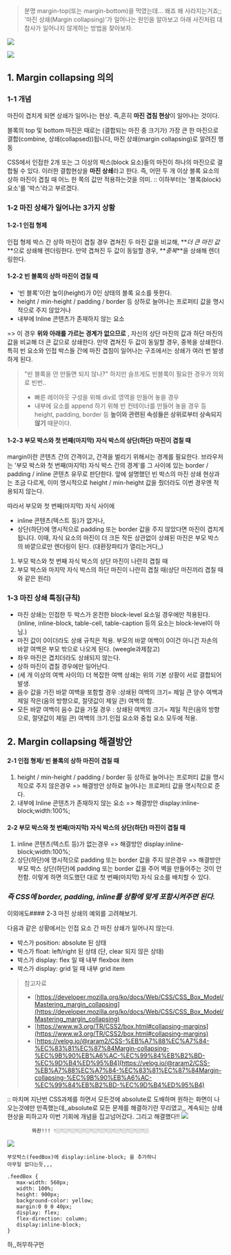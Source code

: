 > 분명 margin-top(또는 margin-bottom)을 먹였는데... 왜죠 왜 사라지는거죠;;
> '마진 상쇄(Margin collapsing)'가 일어나는 원인을 알아보고 아래 사진처럼 대참사가 일어나지 않게하는 방법을 찾아보자.

![](https://velog.velcdn.com/images%2Fseod0209%2Fpost%2Ff761f1be-97fb-4517-91c5-622085aeea4e%2FScreen%20Shot%202021-03-28%20at%2011.51.04%20AM.png)

![](https://velog.velcdn.com/images%2Fseod0209%2Fpost%2Fae56f4d9-b72f-4c27-9bc3-d6354cea3138%2FScreen%20Shot%202021-03-28%20at%2011.49.02%20AM.png)

## 1. Margin collapsing 의의

### 1-1 개념

마진이 겹치게 되면 상쇄가 일어나는 현상. 즉,흔히 **마진 겹침 현상**이 일어나는 것이다.

블록의 top 및 bottom 마진은 때로는 (결합되는 마진 중 크기가) 가장 큰 한 마진으로 결합(combine, 상쇄(collapsed))됩니다, 마진 상쇄(margin collapsing)로 알려진 행동

CSS에서 인접한 2개 또는 그 이상의 박스(block 요소)들의 마진이 하나의 마진으로 결합될 수 있다. 이러한 결합현상을 **마진 상쇄**라고 한다.
즉, 어떤 두 개 이상 블록 요소의 상하 마진이 겹칠 때 어느 한 쪽의 값만 적용하는것을 의미.
:: 이하부터는 '블록(block) 요소'를 '박스'라고 부르겠다.

### 1-2 마진 상쇄가 일어나는 3가지 상황

#### 1-2-1 인접 형제

인접 형제 박스 간 상하 마진이 겹칠 경우
겹쳐진 두 마진 값을 비교해, **_더 큰 마진 값_**으로 상쇄해 렌더링한다. 만약 겹쳐진 두 값이 동일할 경우, **_중복_**을 상쇄해 렌더링한다.

#### 1-2-2 빈 블록의 상하 마진이 겹칠 때

- '빈 블록'이란 높이(height)가 0인 상태의 블록 요소를 뜻한다.
- height / min-height / padding / border 등 상하로 늘어나는 프로퍼티 값을 명시적으로 주지 않았거나
- 내부에 Inline 콘텐츠가 존재하지 않는 요소

=> 이 경우 **위와 아래를 가르는 경계가 없으므로** ,
자신의 상단 마진의 값과 하단 마진의 값을 비교해
더 큰 값으로 상쇄한다.
만약 겹쳐진 두 값이 동일할 경우, 중복을 상쇄한다.
특히 빈 요소와 인접 박스들 간에 마진 겹침이 일어나는 구조에서는 상쇄가 여러 번 발생하게 된다.

> "빈 블록을 안 만들면 되지 않나?"
> 하지만 슬프게도 빈블록이 필요한 경우가 의외로 빈번..
>
> - 빠른 레이아웃 구성을 위해 div로 영역을 만들어 놓을 경우
> - 내부에 요소를 append 하기 위해 빈 컨테이너를 만들어 놓을 경우 등
>   height, padding, border 등 **높이와 관련된 속성들은 상위로부터 상속되지 않기** 때문이다.

#### 1-2-3 부모 박스와 첫 번째(마지막) 자식 박스의 상단(하단) 마진이 겹칠 때

margin이란 콘텐츠 간의 간격이고, 간격을 벌리기 위해서는 경계를 필요한다.
브라우저는 '부모 박스와 첫 번째(마지막) 자식 박스 간의 경계'를 그 사이에 있는 border / padding / inline 콘텐츠 유무로 판단한다.
앞에 설명했던 빈 박스의 마진 상쇄 현상과는 조금 다르게, 이미 명시적으로 height / min-height 값을 줬더라도 이번 경우엔 적용되지 않는다.

따라서 부모와 첫 번째(마지막) 자식 사이에

- inline 콘텐츠(텍스트 등)가 없거나,
- 상단(하단)에 명시적으로 padding 또는 border 값을 주지 않았다면
  마진이 겹치게 됩니다.
  이때, 자식 요소의 마진이 더 크든 작든 상관없이 상쇄된 마진은 부모 박스의 바깥으로만 렌더링이 된다.
  (대환장파티가 열리는거다,,)

1. 부모 박스와 첫 번째 자식 박스의 상단 마진이 나란히 겹칠 때
2. 부모 박스와 마지막 자식 박스의 하단 마진이 나란히 겹칠 때(상단 마진끼리 겹칠 때와 같은 원리)

### 1-3 마진 상쇄 특징(규칙)

- 마진 상쇄는 인접한 두 박스가 온전한 block-level 요소일 경우에만 적용된다.
  (inline, inline-block, table-cell, table-caption 등의 요소는 block-level이 아님.)
- 마진 값이 0이더라도 상쇄 규칙은 적용.
  부모의 바깥 여백이 0이건 아니건 자손의 바깥 여백은 부모 밖으로 나오게 된다. (weegle과제참고)
- 좌우 마진은 겹치더라도 상쇄되지 않는다.
- 상하 마진이 겹칠 경우에만 일어난다.
- (세 개 이상의 여백 사이의) 더 복잡한 여백 상쇄는 위의 기본 상황이 서로 결합되어 발생.
- 음수 값을 가진 바깥 여백을 포함할 경우
  :상쇄된 여백의 크기= 제일 큰 양수 여백과 제일 작은(음의 방향으로, 절댓값이 제일 큰) 여백의 합.
- 모든 바깥 여백이 음수 값을 가질 경우
  : 상쇄된 여백의 크기= 제일 작은(음의 방향으로, 절댓값이 제일 큰) 여백의 크기.인접 요소와 중첩 요소 모두에 적용.

## 2. Margin collapsing 해결방안

#### 2-1 인접 형제/ 빈 블록의 상하 마진이 겹칠 때

1. height / min-height / padding / border 등 상하로 늘어나는 프로퍼티 값을 명시적으로 주지 않은경우
   => 해결방안
   상하로 늘어나는 프로퍼티 값을 명시적으로 준다.
2. 내부에 Inline 콘텐츠가 존재하지 않는 요소
   => 해결방안
   display:inline-block;width:100%;

#### 2-2 부모 박스와 첫 번째(마지막) 자식 박스의 상단(하단) 마진이 겹칠 때

1. inline 콘텐츠(텍스트 등)가 없는경우
   => 해결방안
   display:inline-block;width:100%;
2. 상단(하단)에 명시적으로 padding 또는 border 값을 주지 않은경우
   => 해결방안
   부모 박스 상단(하단)에 padding 또는 border 값을 주어 벽을 만들어주는 것이 안전함.
   이렇게 하면 의도했던 대로 첫 번째(마지막) 자식 요소를 배치할 수 있다.

### _즉 CSS에 border, padding, inline를 상황에 맞게 포함시켜주면 된다._

이외에도#### 2-3 마진 상쇄의 예외를 고려해보기.

다음과 같은 상황에서는 인접 요소 간 마진 상쇄가 일어나지 않는다.

- 박스가 position: absolute 된 상태
- 박스가 float: left/right 된 상태 (단, clear 되지 않은 상태)
- 박스가 display: flex 일 때 내부 flexbox item
- 박스가 display: grid 일 때 내부 grid item

> 참고자료
>
> - [https://developer.mozilla.org/ko/docs/Web/CSS/CSS_Box_Model/Mastering_margin_collapsing](https://developer.mozilla.org/ko/docs/Web/CSS/CSS_Box_Model/Mastering_margin_collapsing)
> - [https://www.w3.org/TR/CSS2/box.html#collapsing-margins](https://www.w3.org/TR/CSS2/box.html#collapsing-margins)
> - [https://velog.io/@raram2/CSS-%EB%A7%88%EC%A7%84-%EC%83%81%EC%87%84Margin-collapsing-%EC%9B%90%EB%A6%AC-%EC%99%84%EB%B2%BD-%EC%9D%B4%ED%95%B4](https://velog.io/@raram2/CSS-%EB%A7%88%EC%A7%84-%EC%83%81%EC%87%84Margin-collapsing-%EC%9B%90%EB%A6%AC-%EC%99%84%EB%B2%BD-%EC%9D%B4%ED%95%B4)

:: 마치며
지난번 CSS과제를 하면서 모든것에 absolute로 도배하며 원하는 화면이 나오는것에만 만족했는데,,absolute로 모든 문제를 해결하기란 무리였고,, 계속되는 상쇄현상을 피하고자 이번 기회에 개념을 집고넘어갔다. 그리고 해결했다!!
![](https://velog.velcdn.com/images%2Fseod0209%2Fpost%2F128263c6-852d-4d78-b4ec-f8d24f402f1f%2FScreen%20Shot%202021-03-28%20at%2011.49.02%20AM.png)

```null
        쫘좐!!! 👇🏼👇🏼👇🏼👇🏼👇🏼👇🏼👇🏼👇🏼👇🏼👇🏼👇🏼👇🏼👇🏼
```

![](https://velog.velcdn.com/images%2Fseod0209%2Fpost%2F2c4aae9e-2569-41d2-935a-ffb3a5e9dea9%2FScreen%20Shot%202021-03-28%20at%201.21.34%20PM.png)

```null
부모박스(feedBox)에 display:inline-block; 을 추가하니
아무일 없다는듯,,,

.feedBox {
   max-width: 560px;
   width: 100%;
   height: 900px;
   background-color: yellow;
   margin:0 0 0 40px;
   display: flex;
   flex-direction: column;
   display:inline-block;
}
```

하,,허무하구먼
